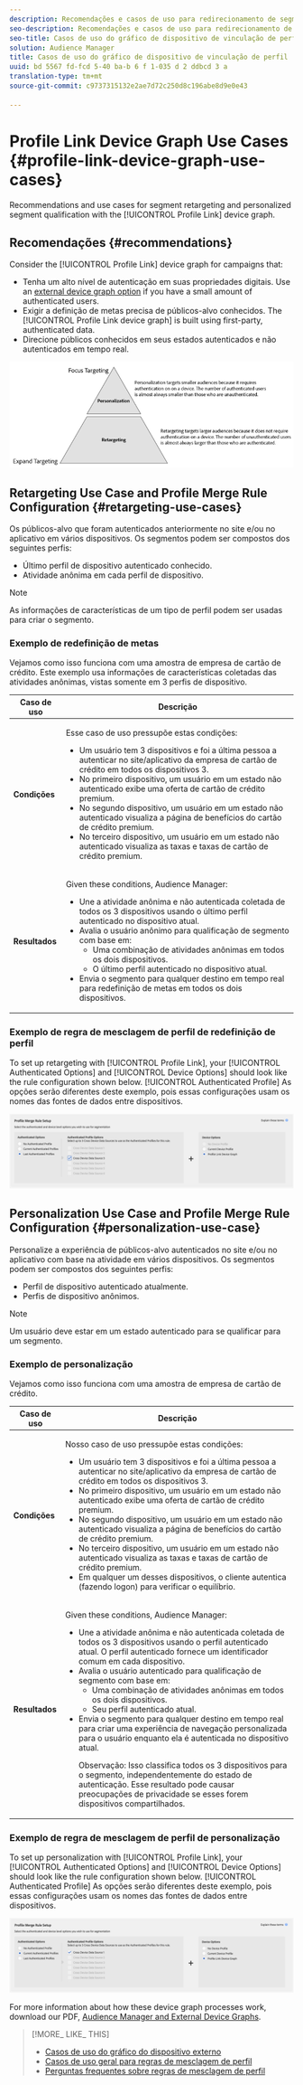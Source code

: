 ```yaml
---
description: Recomendações e casos de uso para redirecionamento de segmentos e qualificação personalizada de segmentos com o gráfico de dispositivo de Link de perfil.
seo-description: Recomendações e casos de uso para redirecionamento de segmentos e qualificação personalizada de segmentos com o gráfico de dispositivo de Link de perfil.
seo-title: Casos de uso do gráfico de dispositivo de vinculação de perfil
solution: Audience Manager
title: Casos de uso do gráfico de dispositivo de vinculação de perfil
uuid: bd 5567 fd-fcd 5-40 ba-b 6 f 1-035 d 2 ddbcd 3 a
translation-type: tm+mt
source-git-commit: c9737315132e2ae7d72c250d8c196abe8d9e0e43

---
```



# Profile Link Device Graph Use Cases {#profile-link-device-graph-use-cases}

Recommendations and use cases for segment retargeting and personalized segment qualification with the [!UICONTROL Profile Link] device graph.

## Recomendações {#recommendations}

Consider the [!UICONTROL Profile Link] device graph for campaigns that:

* Tenha um alto nível de autenticação em suas propriedades digitais. Use an [external device graph option](../../features/profile-merge-rules/merge-rule-definitions.md#device-options) if you have a small amount of authenticated users.
* Exigir a definição de metas precisa de públicos-alvo conhecidos. The [!UICONTROL Profile Link device graph] is built using first-party, authenticated data.
* Direcione públicos conhecidos em seus estados autenticados e não autenticados em tempo real.

![](assets/merge-rule-triangle2.png)

## Retargeting Use Case and Profile Merge Rule Configuration {#retargeting-use-cases}

Os públicos-alvo que foram autenticados anteriormente no site e/ou no aplicativo em vários dispositivos. Os segmentos podem ser compostos dos seguintes perfis:

* Último perfil de dispositivo autenticado conhecido.
* Atividade anônima em cada perfil de dispositivo.

>[!NOTE]
>
>As informações de características de um tipo de perfil podem ser usadas para criar o segmento.

### Exemplo de redefinição de metas

Vejamos como isso funciona com uma amostra de empresa de cartão de crédito. Este exemplo usa informações de características coletadas das atividades anônimas, vistas somente em 3 perfis de dispositivo.

<table id="table_8C5ABA47A0634EBA9B1AA1B5C2AABF07"> 
 <thead> 
  <tr> 
   <th colname="col1" class="entry"> Caso de uso </th> 
   <th colname="col2" class="entry"> Descrição </th> 
  </tr> 
 </thead>
 <tbody> 
  <tr> 
   <td colname="col1"> <p> <b>Condições</b> </p> </td> 
   <td colname="col2"> <p>Esse caso de uso pressupõe estas condições: </p> <p> 
     <ul id="ul_72373D0F304044AE84E4CC055E3E8154"> 
      <li id="li_375DA786ED4D4F18A74C8FE42ABF8448">Um usuário tem 3 dispositivos e foi a última pessoa a autenticar no site/aplicativo da empresa de cartão de crédito em todos os dispositivos 3. </li> 
      <li id="li_77FDBFAED21B4DE19AB2B6C112E0C64B">No primeiro dispositivo, um usuário em um estado não autenticado exibe uma oferta de cartão de crédito premium. </li> 
      <li id="li_D3BE1B30BCCA49EA931AA9D97DD5F86D">No segundo dispositivo, um usuário em um estado não autenticado visualiza a página de benefícios do cartão de crédito premium. </li> 
      <li id="li_39D894624FC44806B6DB2C77F459B39E">No terceiro dispositivo, um usuário em um estado não autenticado visualiza as taxas e taxas de cartão de crédito premium. </li> 
     </ul> </p> </td> 
  </tr> 
  <tr> 
   <td colname="col1"> <p> <b>Resultados</b> </p> </td> 
   <td colname="col2"> <p>Given these conditions, <span class="keyword"> Audience Manager</span>: </p> <p> 
     <ul id="ul_1B6174F5C3AF4C32831D4217C5113789"> 
      <li id="li_98FE54696B604C3C8D93CC1C1FBB48D9">Une a atividade anônima e não autenticada coletada de todos os 3 dispositivos usando o último perfil autenticado no dispositivo atual. </li> 
      <li id="li_A73C7DCE36BA42B6BAD26D8A075416C1">Avalia o usuário anônimo para qualificação de segmento com base em: 
       <ul id="ul_EF66EAFD12CA44F5ACCB66319606D937"> 
        <li id="li_541762056ECF4BC1ABF1F5116B5FED6C">Uma combinação de atividades anônimas em todos os dois dispositivos. </li> 
        <li id="li_C386CB62E5234E10AFEDE900ADC0E261">O último perfil autenticado no dispositivo atual. </li> 
       </ul> </li> 
      <li id="li_5C9BDC8FF886494589F005C9658A923C">Envia o segmento para qualquer destino em tempo real para redefinição de metas em todos os dois dispositivos. </li>
     </ul> </p> </td> 
  </tr> 
 </tbody> 
</table>

### Exemplo de regra de mesclagem de perfil de redefinição de perfil

To set up retargeting with [!UICONTROL Profile Link], your [!UICONTROL Authenticated Options] and [!UICONTROL Device Options] should look like the rule configuration shown below. [!UICONTROL Authenticated Profile] As opções serão diferentes deste exemplo, pois essas configurações usam os nomes das fontes de dados entre dispositivos.

![Configuração da regra de mesclagem de perfil](assets/merge-rules-internal3.png)

## Personalization Use Case and Profile Merge Rule Configuration {#personalization-use-case}

Personalize a experiência de públicos-alvo autenticados no site e/ou no aplicativo com base na atividade em vários dispositivos. Os segmentos podem ser compostos dos seguintes perfis:

* Perfil de dispositivo autenticado atualmente.
* Perfis de dispositivo anônimos.

>[!NOTE]
>
>Um usuário deve estar em um estado autenticado para se qualificar para um segmento.

### Exemplo de personalização

Vejamos como isso funciona com uma amostra de empresa de cartão de crédito.

<table id="table_D2F4D5D27EB54224BB2CC1D843DDEDA3"> 
 <thead> 
  <tr> 
   <th colname="col1" class="entry"> Caso de uso </th> 
   <th colname="col2" class="entry"> Descrição </th> 
  </tr> 
 </thead>
 <tbody> 
  <tr> 
   <td colname="col1"> <p> <b>Condições</b> </p> </td> 
   <td colname="col2"> <p>Nosso caso de uso pressupõe estas condições: </p> <p> 
     <ul id="ul_C4D2108E7B1C4D3C89411A9CCCDA6DAC"> 
      <li id="li_2F10EB17466B4B91A94DF707C3CB6BE5">Um usuário tem 3 dispositivos e foi a última pessoa a autenticar no site/aplicativo da empresa de cartão de crédito em todos os dispositivos 3. </li> 
      <li id="li_1559C4DA51254BCF95291133F32A4057">No primeiro dispositivo, um usuário em um estado não autenticado exibe uma oferta de cartão de crédito premium. </li> 
      <li id="li_734465E5619C474291C42921160CEC6B">No segundo dispositivo, um usuário em um estado não autenticado visualiza a página de benefícios do cartão de crédito premium. </li> 
      <li id="li_B96ABC0205384B59A1901708505B8BF8">No terceiro dispositivo, um usuário em um estado não autenticado visualiza as taxas e taxas de cartão de crédito premium. </li> 
      <li id="li_1A7BDBD546BD4B8EACF4292D885127F2">Em qualquer um desses dispositivos, o cliente autentica (fazendo logon) para verificar o equilíbrio. </li> 
     </ul> </p> </td> 
  </tr> 
  <tr> 
   <td colname="col1"> <p> <b>Resultados</b> </p> </td> 
   <td colname="col2"> <p>Given these conditions, <span class="keyword"> Audience Manager</span>: </p> <p> 
     <ul id="ul_37DBF5FEABC5463D85C74AD9150EA177"> 
      <li id="li_B60FFA5CF3F64FB69997AA05595900D7">Une a atividade anônima e não autenticada coletada de todos os 3 dispositivos usando o perfil autenticado atual. O perfil autenticado fornece um identificador comum em cada dispositivo. </li> 
      <li id="li_AB9FD87DD804474BA33805C364B7B92D">Avalia o usuário autenticado para qualificação de segmento com base em: 
       <ul id="ul_EAF99E72159D4E329052B71344D9C69B"> 
        <li id="li_0B5E52BA6D8B493980291EA7B0AE235A">Uma combinação de atividades anônimas em todos os dois dispositivos. </li> 
        <li id="li_07588DEFBEF64F97850CB12CD62D0213">Seu perfil autenticado atual. </li> 
       </ul> </li> 
      <li id="li_E7CFCEAD7610496189F4486000D7860A">Envia o segmento para qualquer destino em tempo real para criar uma experiência de navegação personalizada para o usuário enquanto ela é autenticada no dispositivo atual. <p>Observação: Isso classifica todos os 3 dispositivos para o segmento, independentemente do estado de autenticação. Esse resultado pode causar preocupações de privacidade se esses forem dispositivos compartilhados. </p> </li>
     </ul> </p> </td>
  </tr>
 </tbody> 
</table>

### Exemplo de regra de mesclagem de perfil de personalização

To set up personalization with [!UICONTROL Profile Link], your [!UICONTROL Authenticated Options] and [!UICONTROL Device Options] should look like the rule configuration shown below. [!UICONTROL Authenticated Profile] As opções serão diferentes deste exemplo, pois essas configurações usam os nomes das fontes de dados entre dispositivos.

![](assets/merge-rules-internal4.png)

For more information about how these device graph processes work, download our PDF, [Audience Manager and External Device Graphs](https://marketing.adobe.com/resources/help/en_US/aam/downloads/AAM_Device_Graphs.pdf).

>[!MORE_ LIKE_ THIS]
>
>* [Casos de uso do gráfico do dispositivo externo](../../features/profile-merge-rules/external-graph-use-cases.md)
>* [Casos de uso geral para regras de mesclagem de perfil](../../features/profile-merge-rules/merge-rule-targeting-options.md)
>* [Perguntas frequentes sobre regras de mesclagem de perfil](../../faq/faq-profile-merge.md)


